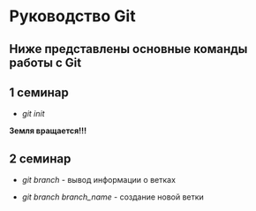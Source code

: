 # Руководство Git

## Ниже представлены основные команды работы с Git

## 1 семинар

- *git init*

**Земля вращается!!!**

## 2 семинар

- *git branch* - вывод информации о ветках

- *git branch branch_name* - создание новой ветки